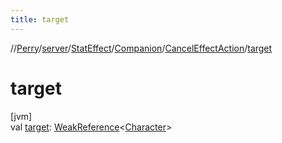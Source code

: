 ```yaml
---
title: target
---
```

//[Perry](../../../../../index.html)/[server](../../../index.html)/[StatEffect](../../index.html)/[Companion](../index.html)/[CancelEffectAction](index.html)/[target](target.html)



# target



[jvm]\
val [target](target.html): [WeakReference](https://docs.oracle.com/javase/8/docs/api/java/lang/ref/WeakReference.html)&lt;[Character](../../../../client/-character/index.html)&gt;




